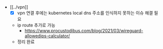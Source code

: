 - [[../vpn]]
  - [X] vpn 연결 후에는 kubernetes local dns 주소를 인식하지 못하는 이슈 해결 필요
  - ip route 추가로 가능
    + https://www.procustodibus.com/blog/2021/03/wireguard-allowedips-calculator/
  - 정리 완료
